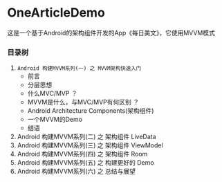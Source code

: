 # OneArticleDemo
这是一个基于Android的架构组件开发的App《每日美文》，它使用MVVM模式

### 目录树
1. `Android 构建MVVM系列(一) 之 MVVM架构快速入门`
    - 前言
    - 分层思想
    - 什么MVC/MVP ？
    - MVVM是什么，与MVC/MVP有何区别 ？
    - Android Architecture Components(架构组件)
    - 一个MVVM的Demo
    - 结语
2. Android 构建MVVM系列(二) 之 架构组件 LiveData
3. Android 构建MVVM系列(三) 之 架构组件 ViewModel
4. Android 构建MVVM系列(四) 之 架构组件 Room
5. Android 构建MVVM系列(五) 之 构建更好的 Demo
6. Android 构建MVVM系列(六) 之 总结与展望

